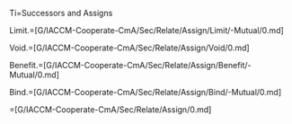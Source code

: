 Ti=Successors and Assigns

Limit.=[G/IACCM-Cooperate-CmA/Sec/Relate/Assign/Limit/-Mutual/0.md]

Void.=[G/IACCM-Cooperate-CmA/Sec/Relate/Assign/Void/0.md]

Benefit.=[G/IACCM-Cooperate-CmA/Sec/Relate/Assign/Benefit/-Mutual/0.md]

Bind.=[G/IACCM-Cooperate-CmA/Sec/Relate/Assign/Bind/-Mutual/0.md]

=[G/IACCM-Cooperate-CmA/Sec/Relate/Assign/0.md]
